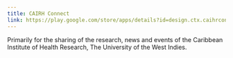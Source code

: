 ```yaml
---
title: CAIRH Connect
link: https://play.google.com/store/apps/details?id=design.ctx.caihrconnect
---
```


Primarily for the sharing of the research, news and events of the Caribbean Institute of Health Research, The University of the West Indies.
